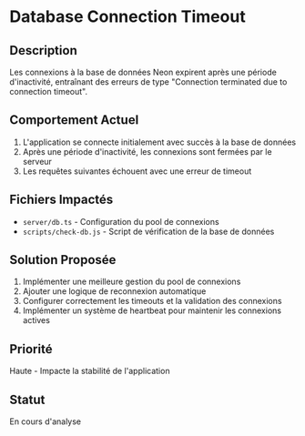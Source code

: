# Database Connection Timeout

## Description
Les connexions à la base de données Neon expirent après une période d'inactivité, entraînant des erreurs de type "Connection terminated due to connection timeout".

## Comportement Actuel
1. L'application se connecte initialement avec succès à la base de données
2. Après une période d'inactivité, les connexions sont fermées par le serveur
3. Les requêtes suivantes échouent avec une erreur de timeout

## Fichiers Impactés
- `server/db.ts` - Configuration du pool de connexions
- `scripts/check-db.js` - Script de vérification de la base de données

## Solution Proposée
1. Implémenter une meilleure gestion du pool de connexions
2. Ajouter une logique de reconnexion automatique
3. Configurer correctement les timeouts et la validation des connexions
4. Implémenter un système de heartbeat pour maintenir les connexions actives

## Priorité
Haute - Impacte la stabilité de l'application

## Statut
En cours d'analyse
